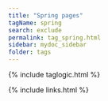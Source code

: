 ```yaml
---
title: "Spring pages"
tagName: spring
search: exclude
permalink: tag_spring.html
sidebar: mydoc_sidebar
folder: tags
---
```

{% include taglogic.html %}

{% include links.html %}
